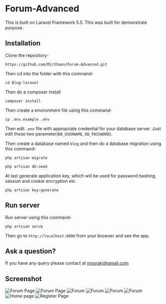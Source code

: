 # Forum-Advanced
This is built on Laravel Framework 5.5. This was built for demonstrate purpose.

## Installation

Clone the repository-
```
https://github.com/MirShaon/Forum-Advanced.git
```

Then cd into the folder with this command-
```
cd Blog-laravel
```

Then do a composer install
```
composer install
```

Then create a environment file using this command-
```
cp .env.example .env
```

Then edit `.env` file with appropriate credential for your database server. Just edit these two parameter(`DB_USERNAME`, `DB_PASSWORD`).

Then create a database named `blog` and then do a database migration using this command-
```
php artisan migrate
```


```
php artisan db:seed
```


At last generate application key, which will be used for password hashing, session and cookie encryption etc.
```
php artisan key:generate
```

## Run server

Run server using this command-
```
php artisan serve
```



Then go to `http://localhost:8000` from your browser and see the app.



## Ask a question?

If you have any query please contact at mosraki@gmail.com

## Screenshot

![Forum Page](/screenshots/1.png)
![Forum Page](/screenshots/2.png)
![Forum ](/screenshots/3.PNG)
![Forum](/screenshots/4.png)
![Forum](/screenshots/5.png)
![Forum](/screenshots/6.png)
![Home page](/screenshots/home.png)
![Register Page](/screenshots/register.png)



